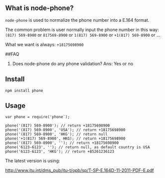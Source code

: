 ## What is node-phone?
`node-phone` is used to normalize the phone number into a E.164 format.

The common problem is user normally input the phone number in this way:
`(817) 569-8900` or
`817569-8900` or
`1(817) 569-8900` or
`+1(817) 569-8900` or ...

What we want is always: `+18175698900`

##FAQ
1. Does node-phone do any phone validation?
Ans: Yes or no


## Install
```
npm install phone
```

## Usage
```
var phone = require('phone`);

phone('(817) 569-8900'); // return +18175698900
phone('(817) 569-8900', 'USA'); // return +18175698900
phone('(817) 569-8900', 'HKG'); // return null
phone('+1(817) 569-8900', HKG); // return +18175698900
phone('(817) 569-8900', ''); // return +18175698900
phone('6123-6123', ''); // return null, as default country is USA
phone('6123-6123', 'HKG'); // return +85261236123

```

The latest version is using:

http://www.itu.int/dms_pub/itu-t/opb/sp/T-SP-E.164D-11-2011-PDF-E.pdf
